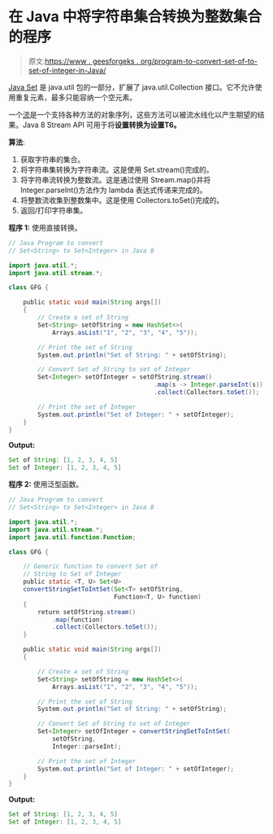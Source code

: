# 在 Java 中将字符串集合转换为整数集合的程序

> 原文:[https://www . geesforgeks . org/program-to-convert-set-of-to-set-of-integer-in-Java/](https://www.geeksforgeeks.org/program-to-convert-set-of-string-to-set-of-integer-in-java/)

[Java Set](https://www.geeksforgeeks.org/set-in-java/) 是 java.util 包的一部分，扩展了 java.util.Collection 接口。它不允许使用重复元素，最多只能容纳一个空元素。

一个[流](https://www.geeksforgeeks.org/stream-in-java/)是一个支持各种方法的对象序列，这些方法可以被流水线化以产生期望的结果。Java 8 Stream API 可用于将**设置<integer>转换为<string>设置</string></integer>T6。**

**算法**:

1.  获取字符串的集合。
2.  将字符串集转换为字符串流。这是使用 Set.stream()完成的。
3.  将字符串流转换为整数流。这是通过使用 Stream.map()并将 Integer.parseInt()方法作为 lambda 表达式传递来完成的。
4.  将整数流收集到整数集中。这是使用 Collectors.toSet()完成的。
5.  返回/打印字符串集。

**程序 1:** 使用直接转换。

```java
// Java Program to convert
// Set<String> to Set<Integer> in Java 8

import java.util.*;
import java.util.stream.*;

class GFG {

    public static void main(String args[])
    {
        // Create a set of String
        Set<String> setOfString = new HashSet<>(
            Arrays.asList("1", "2", "3", "4", "5"));

        // Print the set of String
        System.out.println("Set of String: " + setOfString);

        // Convert Set of String to set of Integer
        Set<Integer> setOfInteger = setOfString.stream()
                                        .map(s -> Integer.parseInt(s))
                                        .collect(Collectors.toSet());

        // Print the set of Integer
        System.out.println("Set of Integer: " + setOfInteger);
    }
}
```

**Output:**

```java
Set of String: [1, 2, 3, 4, 5]
Set of Integer: [1, 2, 3, 4, 5]

```

**程序 2:** 使用泛型函数。

```java
// Java Program to convert
// Set<String> to Set<Integer> in Java 8

import java.util.*;
import java.util.stream.*;
import java.util.function.Function;

class GFG {

    // Generic function to convert Set of
    // String to Set of Integer
    public static <T, U> Set<U>
    convertStringSetToIntSet(Set<T> setOfString,
                             Function<T, U> function)
    {
        return setOfString.stream()
            .map(function)
            .collect(Collectors.toSet());
    }

    public static void main(String args[])
    {

        // Create a set of String
        Set<String> setOfString = new HashSet<>(
            Arrays.asList("1", "2", "3", "4", "5"));

        // Print the set of String
        System.out.println("Set of String: " + setOfString);

        // Convert Set of String to set of Integer
        Set<Integer> setOfInteger = convertStringSetToIntSet(
            setOfString,
            Integer::parseInt);

        // Print the set of Integer
        System.out.println("Set of Integer: " + setOfInteger);
    }
}
```

**Output:**

```java
Set of String: [1, 2, 3, 4, 5]
Set of Integer: [1, 2, 3, 4, 5]

```